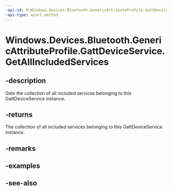 ----api-id: M:Windows.Devices.Bluetooth.GenericAttributeProfile.GattDeviceService.GetAllIncludedServices
-api-type: winrt method
---<!-- Method syntaxpublic Windows.Foundation.Collections.IVectorView<Windows.Devices.Bluetooth.GenericAttributeProfile.GattDeviceService> GetAllIncludedServices()--># Windows.Devices.Bluetooth.GenericAttributeProfile.GattDeviceService.GetAllIncludedServices## -descriptionGets the collection of all included services belonging to this GattDeviceService instance.## -returnsThe collection of all included services belonging to this GattDeviceService instance.## -remarks## -examples## -see-also